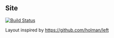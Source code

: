 
## Site

[![Build Status](https://travis-ci.org/gte620v/gte620v.github.io.svg?branch=master)](https://travis-ci.org/gte620v/gte620v.github.io)

Layout inspired by https://github.com/holman/left
